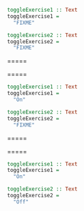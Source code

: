 ```haskell
toggleExercise1 :: Text
toggleExercise1 =
  "FIXME"

toggleExercise2 :: Text
toggleExercise2 =
  "FIXME"
```
=====

=====
```haskell
toggleExercise1 :: Text
toggleExercise1 =
  "On"

toggleExercise2 :: Text
toggleExercise2 =
  "FIXME"
```
=====

=====
```haskell
toggleExercise1 :: Text
toggleExercise1 =
  "On"

toggleExercise2 :: Text
toggleExercise2 =
  "Off"
```
